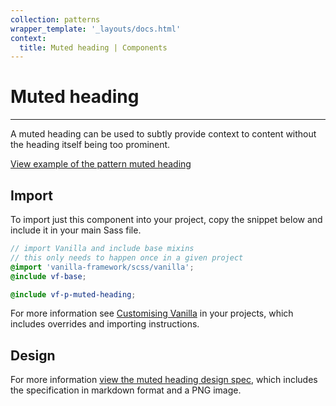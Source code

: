 ```yaml
---
collection: patterns
wrapper_template: '_layouts/docs.html'
context:
  title: Muted heading | Components
---
```


# Muted heading

<hr>

A muted heading can be used to subtly provide context to content without the heading itself being too prominent.

<div class="embedded-example"><a href="/docs/examples/patterns/headings/muted/" class="js-example">
View example of the pattern muted heading
</a></div>

## Import

To import just this component into your project, copy the snippet below and include it in your main Sass file.

```scss
// import Vanilla and include base mixins
// this only needs to happen once in a given project
@import 'vanilla-framework/scss/vanilla';
@include vf-base;

@include vf-p-muted-heading;
```

For more information see [Customising Vanilla](/docs/customising-vanilla/) in your projects, which includes overrides and importing instructions.

## Design

For more information [view the muted heading design spec](https://github.com/canonical-web-and-design/design-vanilla-framework/tree/main/Muted%20heading), which includes the specification in markdown format and a PNG image.
